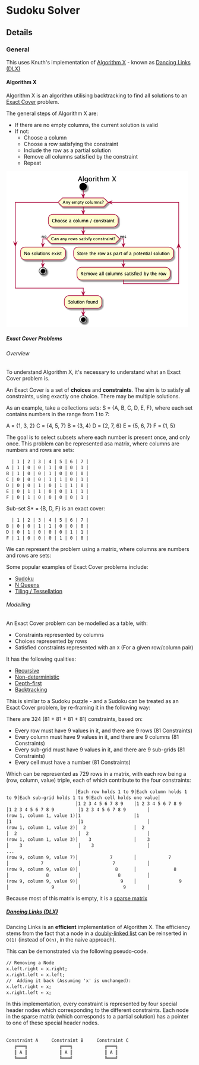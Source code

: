 # Sudoku Solver

## Details
 
### General

This uses Knuth's implementation of [Algorithm X](https://en.wikipedia.org/wiki/Algorithm_X) - known as [Dancing Links (DLX)](https://en.wikipedia.org/wiki/Dancing_Links)

#### Algorithm X

Algorithm X is an algorithm utilising backtracking to find all solutions to an [Exact Cover](https://en.wikipedia.org/wiki/Exact_cover) problem.

The general steps of Algorithm X are:

- If there are no empty columns, the current solution is valid
- If not:
  - Choose a column
  - Choose a row satisfying the constraint
  - Include the row as a partial solution
  - Remove all columns satisfied by the constraint
  - Repeat

![Algorithm X](doc/algorithm-x.png)

##### Exact Cover Problems

###### Overview

To understand Algorithm X, it's necessary to understand what an Exact Cover problem is.

An Exact Cover is a set of **choices** and **constraints**. The aim is to satisfy all constraints, using exactly one choice. There may be multiple solutions.

As an example, take a collections sets: S = {A, B, C, D, E, F}, where each set contains numbers in the range from 1 to 7:

A = {1, 3, 2}     C = {4, 5, 7}
B = {3, 4}        D = {2, 7, 6}
E = {5, 6, 7}     F = {1, 5}

The goal is to select subsets where each number is present once, and only once. 
This problem can be represented asa matrix, where columns are numbers and rows are sets:

```text
  | 1 | 2 | 3 | 4 | 5 | 6 | 7 | 
A | 1 | 0 | 0 | 1 | 0 | 0 | 1 |
B | 1 | 0 | 0 | 1 | 0 | 0 | 0 |
C | 0 | 0 | 0 | 1 | 1 | 0 | 1 |
D | 0 | 0 | 1 | 0 | 1 | 1 | 0 |
E | 0 | 1 | 1 | 0 | 0 | 1 | 1 |
F | 0 | 1 | 0 | 0 | 0 | 0 | 1 |
```

Sub-set S* = {B, D, F} is an exact cover:

```text
  | 1 | 2 | 3 | 4 | 5 | 6 | 7 | 
B | 0 | 0 | 1 | 1 | 0 | 0 | 0 |
D | 0 | 1 | 0 | 0 | 0 | 1 | 1 |
F | 1 | 0 | 0 | 0 | 1 | 0 | 0 |
```

We can represent the problem using a matrix, where columns are numbers and rows are sets:

Some popular examples of Exact Cover problems include:

 - [Sudoku](https://en.wikipedia.org/wiki/Sudoku)
 - [N Queens](https://en.wikipedia.org/wiki/Eight_queens_puzzle)
 - [Tiling / Tessellation](https://en.wikipedia.org/wiki/Tessellation)

###### Modelling

An Exact Cover problem can be modelled as a table, with:

- Constraints represented by columns 
- Choices represented by rows
- Satisfied constraints represented with an `X` (For a given row/column pair)

It has the following qualities:

- [Recursive](https://en.wikipedia.org/wiki/Recursion_(computer_science))
- [Non-deterministic](https://en.wikipedia.org/wiki/Nondeterministic_algorithm)
- [Depth-first](https://en.wikipedia.org/wiki/Depth-first_search)
- [Backtracking](https://en.wikipedia.org/wiki/Backtracking)

This is similar to a Sudoku puzzle - and a Sudoku can be treated as an Exact Cover problem, by re-framing it in the following way:

There are 324 (81 + 81 + 81 + 81) constraints, based on:

- Every row must have 9 values in it, and there are 9 rows (81 Constraints)
- Every column must have 9 values in it, and there are 9 columns (81 Constraints) 
- Every sub-grid must have 9 values in it, and there are 9 sub-grids (81 Constraints) 
- Every cell must have a number (81 Constraints) 

Which can be represented as 729 rows in a matrix, with each row being a (row, column, value) triple, each of which contribute to the four constraints:

```text
                          │Each row holds 1 to 9│Each column holds 1 to 9│Each sub-grid holds 1 to 9│Each cell holds one value│
                          │1 2 3 4 5 6 7 8 9    │1 2 3 4 5 6 7 8 9       │1 2 3 4 5 6 7 8 9         │1 2 3 4 5 6 7 8 9        │
(row 1, column 1, value 1)│1                    │1                       │1                         │1                        │
(row 1, column 1, value 2)│  2                  │  2                     │  2                       │  2                      │
(row 1, column 1, value 3)│    3                │    3                   │    3                     │    3                    │
...
(row 9, column 9, value 7)│            7        │            7           │            7             │            7            │
(row 9, column 9, value 8)│              8      │              8         │              8           │              8          │
(row 9, column 9, value 9)│                9    │                9       │                9         │                9        │
```

Because most of this matrix is empty, it is a [sparse matrix]()

##### [Dancing Links (DLX)](http://www.ocf.berkeley.edu/~jchu/publicportal/sudoku/0011047.pdf)

Dancing Links is an **efficient** implementation of Algorithm X. The efficiency stems from the fact that a node in a [doubly-linked list](https://en.wikipedia.org/wiki/Doubly_linked_list) can be reinserted in `O(1)` (instead of `O(n)`, in the naive approach).

This can be demonstrated via the following pseudo-code.

```text
// Removing a Node
x.left.right ← x.right;
x.right.left ← x.left;
//  Adding it back (Assuming 'x' is unchanged):
x.left.right ← x;
x.right.left ← x;
```

In this implementation, every constraint is represented by four special header nodes which corresponding to the different constraints. Each node in the sparse matrix (which corresponds to a partial solution) has a pointer to one of these special header nodes.

```text

Constraint A     Constraint B     Constraint C            
   ╔═══╗            ╔═══╗            ╔═══╗
   ║ A ║            ║ A ║            ║ A ║ 
   ╚═══╝            ╚═══╝            ╚═══╝

```